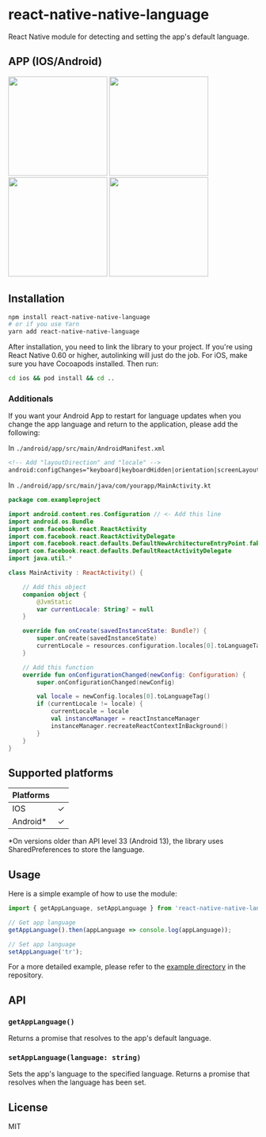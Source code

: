 # react-native-native-language

React Native module for detecting and setting the app's default language.

## APP (IOS/Android)
<img src="https://github.com/orcunorcun/react-native-native-language/assets/23243922/647f4b21-847f-4cc9-b11a-3d4180dba6d9" width="200" />
<img src="https://github.com/orcunorcun/react-native-native-language/assets/23243922/d25934cf-547e-4472-9a4b-41c1fe5e04aa" width="200" />
<img src="https://github.com/orcunorcun/react-native-native-language/assets/23243922/75ddb683-cbf3-4e0b-a7dd-11967977536a" width="200" />
<img src="https://github.com/orcunorcun/react-native-native-language/assets/23243922/f07ef68d-6c95-4951-a72d-a1f1f2e4ca23" width="200" />

## Installation

```bash
npm install react-native-native-language
# or if you use Yarn
yarn add react-native-native-language
```

After installation, you need to link the library to your project. If you're using React Native 0.60 or higher, autolinking will just do the job. For iOS, make sure you have Cocoapods installed. Then run:

```bash
cd ios && pod install && cd ..
```

### Additionals
If you want your Android App to restart for language updates when you change the app language and return to the application, please add the following:

In `./android/app/src/main/AndroidManifest.xml`

```xml
<!-- Add "layoutDirection" and "locale" -->
android:configChanges="keyboard|keyboardHidden|orientation|screenLayout|screenSize|smallestScreenSize|uiMode|layoutDirection|locale"
```

In `./android/app/src/main/java/com/yourapp/MainActivity.kt`

```kotlin
package com.exampleproject

import android.content.res.Configuration // <- Add this line
import android.os.Bundle
import com.facebook.react.ReactActivity
import com.facebook.react.ReactActivityDelegate
import com.facebook.react.defaults.DefaultNewArchitectureEntryPoint.fabricEnabled
import com.facebook.react.defaults.DefaultReactActivityDelegate
import java.util.*

class MainActivity : ReactActivity() {

    // Add this object
    companion object {
        @JvmStatic
        var currentLocale: String? = null
    }

    override fun onCreate(savedInstanceState: Bundle?) {
        super.onCreate(savedInstanceState)
        currentLocale = resources.configuration.locales[0].toLanguageTag() // <- Add this line
    }

    // Add this function
    override fun onConfigurationChanged(newConfig: Configuration) {
        super.onConfigurationChanged(newConfig)

        val locale = newConfig.locales[0].toLanguageTag()
        if (currentLocale != locale) {
            currentLocale = locale
            val instanceManager = reactInstanceManager
            instanceManager.recreateReactContextInBackground()
        }
    }
}
```

## Supported platforms

| Platforms |  |
|---|---|
| IOS | ✓ |
| Android* | ✓ |

*On versions older than API level 33 (Android 13), the library uses SharedPreferences to store the language.

## Usage

Here is a simple example of how to use the module:

```jsx
import { getAppLanguage, setAppLanguage } from 'react-native-native-language;

// Get app language
getAppLanguage().then(appLanguage => console.log(appLanguage));

// Set app language
setAppLanguage('tr');
```

For a more detailed example, please refer to the [example directory](/example) in the repository.

## API

### `getAppLanguage()`

Returns a promise that resolves to the app's default language.

### `setAppLanguage(language: string)`

Sets the app's language to the specified language. Returns a promise that resolves when the language has been set.

## License

MIT
